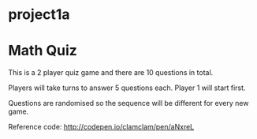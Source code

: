 # project1a

<h1>Math Quiz</h1>

<p>This is a 2 player quiz game and there are 10 questions in total.

Players will take turns to answer 5 questions each.
Player 1 will start first.

Questions are randomised so the sequence will be different for every new game. 

Reference code:
http://codepen.io/clamclam/pen/aNxreL

</p>

